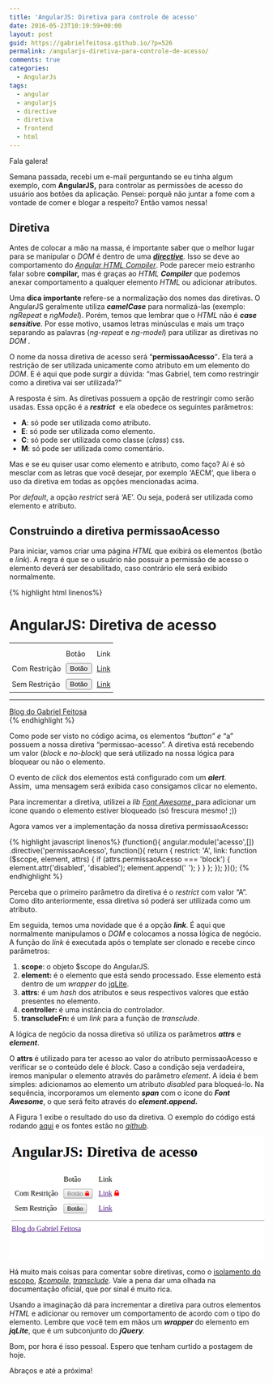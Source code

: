 ```yaml
---
title: 'AngularJS: Diretiva para controle de acesso'
date: 2016-05-23T10:19:59+00:00
layout: post
guid: https://gabrielfeitosa.github.io/?p=526
permalink: /angularjs-diretiva-para-controle-de-acesso/
comments: true
categories:
  - AngularJs
tags:
  - angular
  - angularjs
  - directive
  - diretiva
  - frontend
  - html
---
```

Fala galera!

Semana passada, recebi um e-mail perguntando se eu tinha algum exemplo, com **AngularJS,** para controlar as permissões de acesso do usuário aos botões da aplicação. Pensei: porquê não juntar a fome com a vontade de comer e blogar a respeito? Então vamos nessa!
<!--more-->

## Diretiva

Antes de colocar a mão na massa, é importante saber que o melhor lugar para se manipular o _DOM_ é dentro de uma _**<a href="https://docs.angularjs.org/guide/directive" target="_blank">directive</a>**._ Isso se deve ao comportamento do _<a href="https://docs.angularjs.org/guide/compiler" target="_blank">Angular HTML Compiler</a>_. Pode parecer meio estranho falar sobre **compilar,** mas é graças ao _HTML_ **_Compiler_** que podemos anexar comportamento a qualquer elemento _HTML_ ou adicionar atributos.

Uma **dica importante** refere-se a normalização dos nomes das diretivas. O AngularJS geralmente utiliza _**camelCase**_ para normalizá-las (exemplo: _ngRepeat_ e _ngModel_). Porém, temos que lembrar que o _HTML_ não é **_case sensitive_**. Por esse motivo, usamos letras minúsculas e mais um traço separando as palavras (_ng-repeat_ e _ng-model_) para utilizar as diretivas no _DOM ._ 

O nome da nossa diretiva de acesso será &#8220;**permissaoAcesso**&#8220;**.** Ela terá a restrição de ser utilizada unicamente como atributo em um elemento do _DOM_. E é aqui que pode surgir a dúvida: &#8220;mas Gabriel, tem como restringir como a diretiva vai ser utilizada?&#8221;

A resposta é sim. As diretivas possuem a opção de restringir como serão usadas. Essa opção é a **_restrict_**  e ela obedece os seguintes parâmetros:

* **A**: só pode ser utilizada como atributo.
* **E**: só pode ser utilizada como elemento.
* **C**: só pode ser utilizada como classe (_class_) css.
* **M**: só pode ser utilizada como comentário.

Mas e se eu quiser usar como elemento e atributo, como faço? Aí é só mesclar com as letras que você desejar, por exemplo &#8216;AECM&#8217;, que libera o uso da diretiva em todas as opções mencionadas acima.
  
Por <em>default</em>, a opção <em>restrict </em>será &#8216;AE&#8217;. Ou seja, poderá ser utilizada como elemento e atributo.

## Construindo a diretiva permissaoAcesso
 
Para iniciar, vamos criar uma página <em>HTML</em> que exibirá os elementos (botão e <em>link</em>). A regra é que se o usuário não possuir a permissão de acesso o elemento deverá ser desabilitado, caso contrário ele será exibido normalmente.

{% highlight html linenos%}
<!DOCTYPE html>
<html ng-app="acesso">
<head>
  <meta charset="utf-8" />
  <link rel="shortcut icon" type="image/x-icon" href="favicon.ico">
  <title>Blog do Gabriel Feitosa</title>
  <link rel="stylesheet" href="font-awesome/css/font-awesome.min.css">
  <style>
    .block {
        margin-left: 5px;
        color: red;
    }
    
    a[disabled] {
        pointer-events: none;
    }
    
    td {
        padding: 5px
    }
  </style>
</head>

<body>
  <h1>AngularJS: Diretiva de acesso</h1>
  <table>
    <th>
      <tr>
          <td></td>
          <td>Botão</td>
          <td>Link</td>
      </tr>
    </th>
    <tr>
      <td>Com Restrição</td>
      <td>
          <button permissao-acesso="block" onclick="alert('Ops, deu errado!')">Botão</button>
      </td>
      <td>
          <a href="" permissao-acesso="block" onclick="alert('Ops, deu errado!')">Link</a>
      </td>
    </tr>
    <tr>
      <td>Sem Restrição</td>
      <td>
        <button permissao-acesso="no-block" onclick="alert('Aeee \\o/, botão liberado!')">Botão</button>
      </td>
      <td>
        <a href="" permissao-acesso="no-block" onclick="alert('Aeee \\o/, link liberado!')">Link</a>
      </td>
    </tr>
  </table>

  <footer>
      <hr/>
      <a href="https://gabrielfeitosa.github.io"> Blog do Gabriel Feitosa</a>
  </footer>
  <script src="https://ajax.googleapis.com/ajax/libs/angularjs/1.5.5/angular.min.js"></script>
  <script src="js/app.js"></script>
</body>

</html>
{% endhighlight %}

Como pode ser visto no código acima, os elementos<em> &#8220;button&#8221; e </em>&#8220;a&#8221; possuem a nossa diretiva &#8220;permissao-acesso&#8221;. A diretiva está recebendo um valor (<em>block</em> e <em>no-block</em>) que será utilizado na nossa lógica para bloquear ou não o elemento.
  
O evento de <em>click</em> dos elementos está configurado com um <strong><em>alert</em></strong>. Assim,<strong> </strong><strong> </strong>uma mensagem será exibida caso consigamos clicar no elemento<strong>.</strong>

Para incrementar a diretiva, utilizei a <em>lib <a href="http://fontawesome.io/" target="_blank">Font Awesome, </a></em>para adicionar um ícone quando o elemento estiver bloqueado (só frescura mesmo! ;))

Agora vamos ver a implementação da nossa diretiva permissaoAcesso<strong>:</strong>
  
{% highlight javascript linenos%}
(function(){
  angular.module('acesso',[])
  .directive('permissaoAcesso', function(){
    return {
      restrict: 'A',
      link: function ($scope, element, attrs) {
        if (attrs.permissaoAcesso === 'block') {
            element.attr('disabled', 'disabled');
            element.append('<span class="block fa fa-lock"></span>');
        }
      }
    };
  });
})();
{% endhighlight %}

Perceba que o primeiro parâmetro da diretiva é o <em>restrict</em> com valor &#8220;A&#8221;. Como dito anteriormente, essa diretiva só poderá ser utilizada como um atributo.
  
Em seguida, temos uma novidade que é a opção <em><strong>link</strong></em>. É aqui que normalmente manipulamos o <em>DOM </em>e colocamos a nossa lógica de negócio. A função do <em>link </em>é executada após o template ser clonado e recebe cinco parâmetros:
 
<ol>
  <li>
    <strong>scope</strong>: o objeto $scope do AngularJS.
  </li>
  <li>
    <strong>element: </strong>é o elemento que está sendo processado. Esse elemento está dentro de um <em>wrapper </em>do <a href="https://docs.angularjs.org/api/ng/function/angular.element" target="_blank">jqLite</a>.
  </li>
  <li>
    <strong>attrs</strong>: é um <em>hash</em> dos atributos e seus respectivos valores que estão presentes no elemento.
  </li>
  <li>
    <strong>controller: </strong>é uma instância do controlador.
  </li>
  <li>
    <strong>transcludeFn: </strong>é um <em>link</em> para a função de <em>transclude</em>.
  </li>
</ol>
  
A lógica de negócio da nossa diretiva só utiliza os parâmetros <strong><em>attrs</em></strong> e <strong><em>element</em></strong>.
  
O <strong>attrs </strong>é utilizado para ter acesso ao valor do atributo permissaoAcesso e verificar se o conteúdo dele é <em>block</em>. Caso a condição seja verdadeira, iremos manipular o elemento através do parâmetro <em>element</em>. A ideia é bem simples: adicionamos ao elemento um atributo <em>disabled</em> para bloqueá-lo. Na sequência, incorporamos um elemento <em><strong>span</strong></em> com o ícone do <strong><em>Font Awesome</em></strong>, o que será feito através do <strong><em>element.append</em><em>.</em></strong>
  
A Figura 1 exibe o resultado do uso da diretiva. O exemplo do código está rodando <a href="https://gabrielfeitosa.github.io/exemplos/angularjs/diretiva_permissao_acesso/index.html" target="_blank">aqui</a> e os fontes estão no <em><a href="https://github.com/gabrielfeitosa/angularjs-directive-access" target="_blank">github</a></em>.

![Resultado do uso da diretiva](/img/resultado_diretiva_acesso.png)

Há muito mais coisas para comentar sobre diretivas, como o <a href="https://docs.angularjs.org/guide/directive#isolating-the-scope-of-a-directive" target="_blank">isolamento do escopo</a>, <a href="https://docs.angularjs.org/api/ng/service/$compile" target="_blank"><em>$compile</em></a>, <em><a href="https://docs.angularjs.org/guide/directive#creating-a-directive-that-wraps-other-elements" target="_blank">transclude</a></em>. Vale a pena dar uma olhada na documentação oficial, que por sinal é muito rica.
 
Usando a imaginação dá para incrementar a diretiva para outros elementos <em>HTML</em> e adicionar ou remover um comportamento de acordo com o tipo do elemento. Lembre que você tem em mãos um <strong><em>wrapper</em> </strong>do elemento em<strong><em> jqLite</em></strong>, que é um subconjunto do <em><strong>jQuery</strong>.</em>
  
Bom, por hora é isso pessoal. Espero que tenham curtido a postagem de hoje.

Abraços e até a próxima!